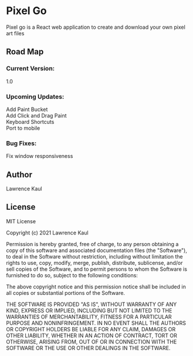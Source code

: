 # Pixel Go

Pixel go is a React web application to create and download your own pixel art files


## Road Map

### Current Version:
1.0

### Upcoming Updates:
Add Paint Bucket\
Add Click and Drag Paint\
Keyboard Shortcuts\
Port to mobile

### Bug Fixes:
Fix window responsiveness


## Author
Lawrence Kaul


## License
MIT License

Copyright (c) 2021 Lawrence Kaul

Permission is hereby granted, free of charge, to any person obtaining a copy
of this software and associated documentation files (the "Software"), to deal
in the Software without restriction, including without limitation the rights
to use, copy, modify, merge, publish, distribute, sublicense, and/or sell
copies of the Software, and to permit persons to whom the Software is
furnished to do so, subject to the following conditions:

The above copyright notice and this permission notice shall be included in all
copies or substantial portions of the Software.

THE SOFTWARE IS PROVIDED "AS IS", WITHOUT WARRANTY OF ANY KIND, EXPRESS OR
IMPLIED, INCLUDING BUT NOT LIMITED TO THE WARRANTIES OF MERCHANTABILITY,
FITNESS FOR A PARTICULAR PURPOSE AND NONINFRINGEMENT. IN NO EVENT SHALL THE
AUTHORS OR COPYRIGHT HOLDERS BE LIABLE FOR ANY CLAIM, DAMAGES OR OTHER
LIABILITY, WHETHER IN AN ACTION OF CONTRACT, TORT OR OTHERWISE, ARISING FROM,
OUT OF OR IN CONNECTION WITH THE SOFTWARE OR THE USE OR OTHER DEALINGS IN THE
SOFTWARE.